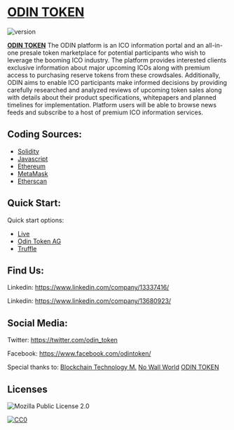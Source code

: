 # [ODIN TOKEN](http://odincoin-ag.com/)
![version][version-badge]


**[ODIN TOKEN](http://odintoken.io)** 
The ODIN platform is an ICO information portal and an all-in-one presale token marketplace for potential participants who wish to leverage the booming ICO industry. The platform provides interested clients exclusive information about major upcoming ICOs along with premium access to purchasing reserve tokens from these crowdsales. Additionally, ODIN aims to enable ICO participants make informed decisions by providing carefully researched and analyzed reviews of upcoming token sales along with details about their product specifications, whitepapers and planned timelines for implementation. Platform users will be able to browse news feeds and subscribe to a host of premium ICO information services.

## Coding Sources:

+ [Solidity](http://solidity.readthedocs.io/)
+ [Javascript](https://www.javascript.com/)
+ [Ethereum](https://ethereum.com/)
+ [MetaMask](https://metamask.io/)
+ [Etherscan](https://etherscan.io/)

## Quick Start:

Quick start options:

+ [Live](https://odintoken.io)
+ [Odin Token AG](http://odincoin-ag.com/)
+ [Truffle](http://truffleframework.com/docs/)


## Find Us: 


Linkedin: <https://www.linkedin.com/company/13337416/>

Linkedin: <https://www.linkedin.com/company/13680923/>



## Social Media:

Twitter: <https://twitter.com/odin_token>

Facebook: <https://www.facebook.com/odintoken/>



Special thanks to: 
[Blockchain Technology M.](https://blockchaintmhub.io)
[No Wall World](https://www.nowallworld.com/)
[ODIN TOKEN](https://www.odintoken-ag.com)

## Licenses

![Mozilla Public License 2.0](https://s3.amazonaws.com/cloud.ohloh.net/attachments/43318/mozilla_core_logo_med.jpg)

[![CC0](https://i.creativecommons.org/p/zero/1.0/88x31.png)](https://creativecommons.org/publicdomain/zero/1.0/)

[version-badge]: https://img.shields.io/badge/version-1.0.19.65-blue.svg
